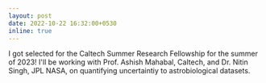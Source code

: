 ```yaml
---
layout: post
date: 2022-10-22 16:32:00+0530
inline: true
---
```


I got selected for the Caltech Summer Research Fellowship for the summer of 2023! I'll be working with Prof. Ashish Mahabal, Caltech, and Dr. Nitin Singh, JPL NASA, on quantifying uncertaintiy to astrobiological datasets.
